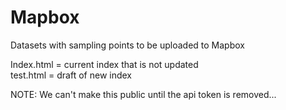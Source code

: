 # Mapbox
Datasets with sampling points to be uploaded to Mapbox 

Index.html = current index that is not updated  
test.html = draft of new index

NOTE:
We can't make this public until the api token is removed...
